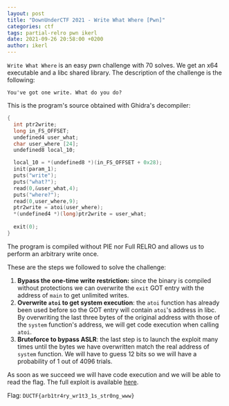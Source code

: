 ```yaml
---
layout: post
title: "DownUnderCTF 2021 - Write What Where [Pwn]"
categories: ctf
tags: partial-relro pwn ikerl
date: 2021-09-26 20:58:00 +0200
author: ikerl
---
```


`Write What Where` is an easy pwn challenge with 70 solves. We get an x64 executable and a libc shared library. The description of the challenge is the following:

```
You've got one write. What do you do?
```

This is the program's source obtained with Ghidra's decompiler:

```c
{
  int ptr2write;
  long in_FS_OFFSET;
  undefined4 user_what;
  char user_where [24];
  undefined8 local_10;

  local_10 = *(undefined8 *)(in_FS_OFFSET + 0x28);
  init(param_1);
  puts("write");
  puts("what?");
  read(0,&user_what,4);
  puts("where?");
  read(0,user_where,9);
  ptr2write = atoi(user_where);
  *(undefined4 *)(long)ptr2write = user_what;
                    
  exit(0);
}
```

The program is compiled without PIE nor Full RELRO and allows us to perform an arbitrary write once.

These are the steps we followed to solve the challenge:

1. **Bypass the one-time write restriction:** since the binary is compiled without protections we can overwrite the `exit` GOT entry with the address of `main` to get unlimited writes.
2. **Overwrite `atoi` to get system execution**: the `atoi` function has already been used before so the GOT entry will contain `atoi`'s address in libc. By overwriting the last three bytes of the original address with those of the `system` function's address, we will get code execution when calling `atoi`.
3. **Bruteforce to bypass ASLR**: the last step is to launch the exploit many times until the bytes we have overwritten match the real address of `system` function. We will have to guess 12 bits so we will have a probability of 1 out of 4096 trials.

As soon as we succeed we will have code execution and we will be able to read the flag. The full exploit is available [here](https://gist.github.com/ikerl/5c775c460b7a15351e500585c93bd7dd).

Flag: `DUCTF{arb1tr4ry_wr1t3_1s_str0ng_www}` 
